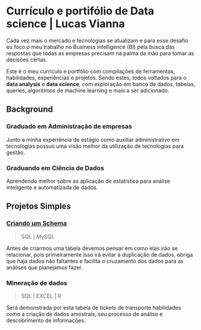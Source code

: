 # Currículo e portifólio de Data science | Lucas Vianna

Cada vez mais o mercado e tecnologias se atualizam e para esse desafio eu foco o meu trabalho no Business intelligence (BI) 
pela busca das respostas que todas as empresas precisam na palma da mão para tomar as decisões certas.

Este é o meu curriculo e portfólio com compilações de ferramentas, habilidades, experiências e projetos. 
Sendo estes, todos voltados para o **data analysis** e **data science**, com exploração em banco de dados, tabelas, queries, algoritimos de machine learning e mais a ser adicionado.

## Background
### Graduado em Administração de empresas
Junto a minha experiência de estágio como auxiliar administrativo em tecnologias possuo uma visão melhor da utilização de tecnologias para gestão.
### Graduando em Ciência de Dados
Aprendendo melhor sobre as aplicação de estatistica para análise inteligente e automatizada de dados.

## Projetos Simples 

### [Criando um Schema](https://github.com/Frimaker/frimaker.github.io/blob/main/Criando%20um%20Schema.md)
>SQL | MySQL

Antes de criarmos uma tabela devemos pensar em como elas irão se relacionar, pois primeiramente isso irá evitar a duplicação de dados, obriga que haja dados não faltantes e facilita o cruzamento dos dados para as análises que planejamos fazer.


### Mineração de dados
>SQL | EXCEL | R

Será demonstrada por esta tabela de tickets de transporte habilidades como a criação de dados amostrais, seu processo de análise e descobrimento de informações.

